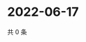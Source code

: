 # 2022-06-17

共 0 条

<!-- BEGIN WEIBO -->
<!-- 最后更新时间 Fri Jun 17 2022 09:20:12 GMT+0800 (China Standard Time) -->

<!-- END WEIBO -->
